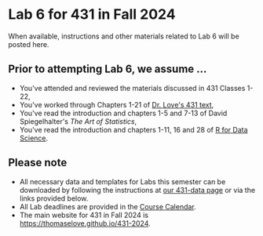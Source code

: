 # Lab 6 for 431 in Fall 2024

When available, instructions and other materials related to Lab 6 will be posted here.

## Prior to attempting Lab 6, we assume ...

- You've attended and reviewed the materials discussed in 431 Classes 1-22, 
- You've worked through Chapters 1-21 of [Dr. Love's 431 text](https://thomaselove.github.io/431-book/),
- You've read the introduction and chapters 1-5 and 7-13 of David Spiegelhalter's *The Art of Statistics*,
- You've read the introduction and chapters 1-11, 16 and 28 of [R for Data Science](https://r4ds.hadley.nz/).

## Please note

- All necessary data and templates for Labs this semester can be downloaded by following the instructions at [our 431-data page](https://github.com/THOMASELOVE/431-data) or via the links provided below.
- All Lab deadlines are provided in the [Course Calendar](https://thomaselove.github.io/431-2025/calendar.html).
- The main website for 431 in Fall 2024 is <https://thomaselove.github.io/431-2024>.
